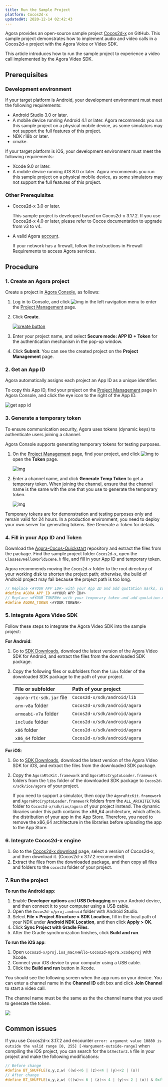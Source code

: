 ```yaml
---
title: Run the Sample Project
platform: Cocos2d-x
updatedAt: 2020-12-14 02:42:43
---
```

Agora provides an open-source sample project [Cocos2d-x](https://github.com/AgoraIO-Community/Agora-Cocos-Quickstart/tree/master/Cocos2d-x) on GitHub. This sample project demonstrates how to implement audio and video calls in a Cocos2d-x project with the Agora Voice or Video SDK.

This article introduces how to run the sample project to experience a video call implemented by the Agora Video SDK.

## Prerequisites

### Development environment

If your target platform is Android, your development environment must meet the following requirements:

- Android Studio 3.0 or later.
- A mobile device running Android 4.1 or later. Agora recommends you run this sample project on a physical mobile device, as some simulators may not support the full features of this project.
- NDK r18b or later.
- cmake.

If your target platform is iOS, your development environment must meet the following requirements:

- Xcode 9.0 or later.
- A mobile device running iOS 8.0 or later. Agora recommends you run this sample project on a physical mobile device, as some simulators may not support the full features of this project.

### Other Prerequisites

- Cocos2d-x 3.0 or later.
  <div class="alert info">This sample project is developed based on Cocos2d-x 3.17.2. If you use Cocos2d-x 4.0 or later, please refer to <a href="https://docs.cocos.com/cocos2d-x/v4/manual/en/upgradeGuide/migration.html">Cocos documentation</a > to upgrade from v3 to v4.</div>
  
- A valid Agora [account](/en/Agora%20Platform/sign_in_and_sign_up?platform=All%20Platforms).

  <div class="alert note">If your network has a firewall, follow the instructions in <a href="/en/Agora%20Platform/firewall?platform=All%20Platforms">Firewall Requirements</a > to access Agora services</a >.</div>
  
## Procedure

### 1. Create an Agora project

Create a project in [Agora Console](https://console.agora.io/), as follows:

1. Log in to Console, and click ![img](https://web-cdn.agora.io/docs-files/1594283671161) in the left navigation menu to enter the [Project Management](https://console.agora.io/projects) page.

2. Click **Create**.

   [![create button](https://web-cdn.agora.io/docs-files/1594949127367)](https://dashboard.agora.io/projects)

3. Enter your project name, and select **Secure mode: APP ID + Token** for the authentication mechanism in the pop-up window.

4. Click **Submit**. You can see the created project on the **Project Management** page.

### 2. Get an App ID

Agora automatically assigns each project an App ID as a unique identifier.

To copy this App ID, find your project on the [Project Management](https://console.agora.io/projects) page in Agora Console, and click the eye icon to the right of the App ID.

![get app id](https://web-cdn.agora.io/docs-files/1602646621028)



### 3. Generate a temporary token

To ensure communication security, Agora uses tokens (dynamic keys) to authenticate users joining a channel.

Agora Console supports generating temporary tokens for testing purposes.

1. On the [Project Management](https://console.agora.io/projects) page, find your project, and click ![img](https://web-cdn.agora.io/docs-files/1594284775010) to open the **Token** page.

   ![img](https://web-cdn.agora.io/docs-files/1574927794840)

2. Enter a channel name, and click **Generate Temp Token** to get a temporary token. When joining the channel, ensure that the channel name is the same with the one that you use to generate the temporary token.

   ![img](https://web-cdn.agora.io/docs-files/1574928048948)


<div class="alert note">Temporary tokens are for demonstration and testing purposes only and remain valid for 24 hours. In a production environment, you need to deploy your own server for generating tokens. See <a href="token_server">Generate a Token</a > for details.</div>


### 4. Fill in your App ID and Token

Download the [Agora-Cocos-Quickstart](https://github.com/AgoraIO-Community/Agora-Cocos-Quickstart) repository and extract the files from the package. Find the sample project folder `Cocos2d-x`, open the `Classes/HelloWorldScene.h` file, and fill in your App ID and temporary token.

<div class="alert note">Agora recommends moving the <code>Cocos2d-x</code> folder to the root directory of your working disk to shorten the project path; otherwise, the build of Android project may fail because the project path is too long.</div>

```c++
// Replace <#YOUR APP ID#> with your App ID and add quotation marks, such as "xxxxxx".
#define AGORA_APP_ID <#YOUR APP ID#>
// Replace <#YOUR TOKEN#> with your temporary token and add quotation marks, such as "xxxxxxx".
#define AGORA_TOKEN <#YOUR TOKEN#>
```

### 5. Integrate Agora Video SDK

Follow these steps to integrate the Agora Video SDK into the sample project:

**For Android**:

1. Go to [SDK Downloads](./downloads?platform=Cocos2d-x), download the latest version of the Agora Video SDK for Android, and extract the files from the downloaded SDK package.

2. Copy the following files or subfolders from the `libs` folder of the downloaded SDK package to the path of your project.

   | File or subfolder        | Path of your project          |
   | :----------------------- | :---------------------------- |
   | `agora-rtc-sdk.jar` file | `Cocos2d-x/sdk/android/lib`   |
   | `arm-v8a` folder         | `Cocos2d-x/sdk/android/agora` |
   | `armeabi-v7a` folder     | `Cocos2d-x/sdk/android/agora` |
   | `include` folder         | `Cocos2d-x/sdk/android/agora` |
   | `x86` folder             | `Cocos2d-x/sdk/android/agora` |
   | `x86_64` folder          | `Cocos2d-x/sdk/android/agora` |

**For iOS**:

1. Go to [SDK Downloads](./downloads?platform=Cocos2d-x), download the latest version of the Agora Video SDK for iOS, and extract the files from the downloaded SDK package.

2. Copy the `AgoraRtcKit.framework` and `AgoraRtcCryptoLoader.framework` folders from the `libs` folder of the downloaded SDK package to `Cocos2d-x/sdk/ios/agora` of your project.

   <div class="alert note">If you need to support a simulator, then copy the <code>AgoraRtcKit.framework</code>  and <code>AgoraRtcCryptoLoader.framework</code> folders from the <code>ALL_ARCHITECTURE</code> folder to <code>Cocos2d-x/sdk/ios/agora</code> of your project instead. The dynamic libraries under this path contains the x86_64 architecture, which affects the distribution of your app in the App Store. Therefore, you need to remove the x86_64 architecture in the libraries before uploading the app to the App Store.</div>

### 6. Integrate Cocos2d-x engine

1. Go to the [Cocos2d-x download](https://www.cocos.com/en/cocos2dx/download) page, select a version of Cocos2d-x, and then download it. (Cocos2d-x 3.17.2 recomended)
2. Extract the files from the downloaded package, and then copy all files and folders to the `cocos2d` folder of your project.

### 7. Run the project

**To run the Android app**:

1. Enable **Developer options** and **USB Debugging** on your Android device, and then connect it to your computer using a USB cable.
2. Open the `Cocos2d-x/proj.android` folder with Android Studio.
3. Select **File > Project Structure > SDK Location**, fill in the local path of your NDK under **Android NDK Location**, and then click **Apply > OK**.
4. Click **Sync Project with Gradle Files**.
5. After the Gradle synchronization finishes, click **Build and run**.

**To run the iOS app**:

1. Open `Cocos2d-x/proj.ios_mac/Hello-Cocos2d-Agora.xcodeproj` with Xcode.
2. Connect your iOS device to your computer using a USB cable.
3. Click the **Build and run** button in Xcode.

You should see the following screen when the app runs on your device. You can enter a channel name in the **Channel ID** edit box and click **Join Channel** to start a video call.

<div class="alert note">The channel name must be the same as the the channel name that you used to generate the token.</div>

![](https://web-cdn.agora.io/docs-files/1606019292621)


## Common issues

If you use Cocos2d-x 3.17.2 and encounter `error: argument value 10880 is outside the valid range [0, 255] [-Wargument-outside-range]` when compiling the iOS project, you can search for the `btVector3.h` file in your project and make the following modifications:

```c++
// Before change
#define BT_SHUFFLE(x,y,z,w) ((w)<<6 | (z)<<4 | (y)<<2 | (x))
// After change
#define BT_SHUFFLE(x,y,z,w) (((w)<< 6 | (z)<< 4 | (y)<< 2 | (x)) & 0xff)
```